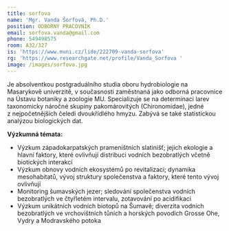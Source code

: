```yaml
---
title: sorfova
name: 'Mgr. Vanda Šorfová, Ph.D.'
position: ODBORNÝ PRACOVNÍK
email: sorfova.vanda@gmail.com
phone: 549498575
room: A32/327
is: 'https://www.muni.cz/lide/222709-vanda-sorfova'
rg: 'https://www.researchgate.net/profile/Vanda_Sorfova '
image: /images/sorfova.jpg
---
```

Je absolventkou postgraduálního studia oboru hydrobiologie na Masarykově univerzitě, v současnosti zaměstnaná jako odborná pracovnice na Ústavu botaniky a zoologie MU. Specializuje se na determinaci larev taxonomicky náročné skupiny pakomárovitých (Chironomidae), jedné z nejpočetnějších čeledí dvoukřídlého hmyzu. Zabývá se také statistickou analýzou biologických dat.

**Výzkumná témata:**

* Výzkum západokarpatských prameništních slatinišť; jejich ekologie a hlavní faktory, které
  ovlivňují distribuci vodních bezobratlých včetně biotických interakcí
* Výzkum obnovy vodních ekosystémů po revitalizaci; dynamika mesohabitatů, vývoj struktury
  společenstva a faktory, které tento vývoj ovlivňují
* Monitoring šumavských jezer; sledování společenstva vodních bezobratlých ve čtyřletém
  intervalu, zotavování po acidifikaci
* Výzkum unikátních vodních biotopů na Šumavě; diverzita vodních bezobratlých ve
  vrchovištních tůních a horských povodích Grosse Ohe, Vydry a Modravského potoka
